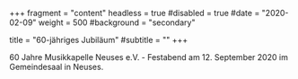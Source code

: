 +++
fragment = "content"
headless = true
#disabled = true
#date = "2020-02-09"
weight = 500
#background = "secondary"

title = "60-jähriges Jubiläum"
#subtitle = ""
+++

60 Jahre Musikkapelle Neuses e.V. - Festabend am 12. September 2020 im Gemeindesaal in Neuses.